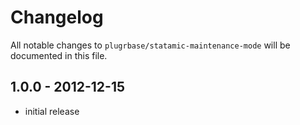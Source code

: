 # Changelog

All notable changes to `plugrbase/statamic-maintenance-mode` will be documented in this file.

## 1.0.0 - 2012-12-15

- initial release